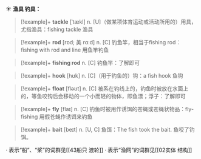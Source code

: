 ☀ <span class="category">**渔具 钓具：**</span>
>[!example]+ <span class="vocabulary">**tackle**</span> [ˈtækl]
> <span class="definition">n. [U]（做某项体育运动或活动所用的）用具，尤指渔具：</span>fishing tackle 渔具

>[!example]+ <span class="vocabulary">**rod**</span> [rɒd; 美 rɑ:d]
> <span class="definition">n. [C] 钓鱼竿，相当于fishing rod：</span>fishing with rod and line 用鱼竿钓鱼           

>[!example]+ <span class="vocabulary">**fishing rod**</span>
> <span class="definition">n. [C] 钓鱼竿：</span>了解即可

>[!example]+ <span class="vocabulary">**hook**</span> [hʊk] 
> <span class="definition">n. [C]（用于钓鱼的）钩：</span>a fish hook 鱼钩

>[!example]+ <span class="vocabulary">**float**</span> [fləʊt] 
> <span class="definition">n. [C] 被系在钓线上的，钓鱼时被放在水面上的，等鱼咬钩后会移动的一个小而轻的物体，即鱼漂；浮子：</span>了解即可

>[!example]+ <span class="vocabulary">**fly**</span> [flaɪ] 
> <span class="definition">n. [C] 钓鱼时被用作诱饵的苍蝇或苍蝇状物品：</span>fly-fishing 用假苍蝇作诱饵来钓鱼
           
>[!example]+ <span class="vocabulary">**bait**</span> [beɪt]
> <span class="definition">n. [U, C] 鱼饵：</span>The fish took the bait. 鱼咬了钓饵。
           
· 表示“船”、“桨”的词群见[[43船只 渡轮]]
· 表示“渔网”的词群见[[02实体 结构]]
